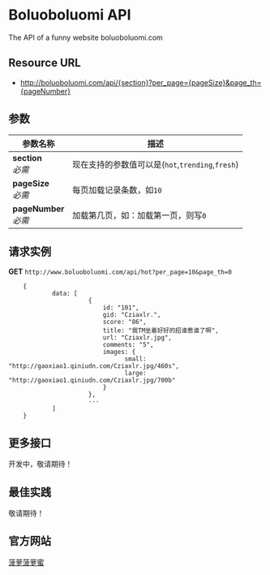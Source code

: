 Boluoboluomi API
============

The API of a funny website boluoboluomi.com

Resource URL
------------
- http://boluoboluomi.com/api/{section}?per_page={pageSize}&page_th={pageNumber}

参数
----

参数名称                  | 描述
------------------------- | ------
**section**<br>*必需*     | 现在支持的参数值可以是(`hot`,`trending`,`fresh`)
**pageSize**<br>*必需*    | 每页加载记录条数，如`10`
**pageNumber**<br>*必需*  | 加载第几页，如：加载第一页，则写`0`

请求实例
--------

**GET** `http://www.boluoboluomi.com/api/hot?per_page=10&page_th=0`

        {
                data: [
                          {
                              id: "101",
                              gid: "Cziaxlr.",
                              score: "86",
                              title: "我TM坐着好好的招谁惹谁了啊",
                              url: "Cziaxlr.jpg",
                              comments: "5",
                              images: {
                                    small: "http://gaoxiao1.qiniudn.com/Cziaxlr.jpg/460s",
                                    large: "http://gaoxiao1.qiniudn.com/Cziaxlr.jpg/700b"
                              }
                          },
                          ···
                ]
        }

更多接口
--------
开发中，敬请期待！


最佳实践
--------
敬请期待！

官方网站
--------
[菠萝菠萝蜜](http://www.boluoboluomi.com/)

